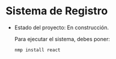 <h1>Sistema de Registro</h1>

- Estado del proyecto: En construcción.

  Para ejecutar el sistema, debes poner:

  ````nmp install react````
